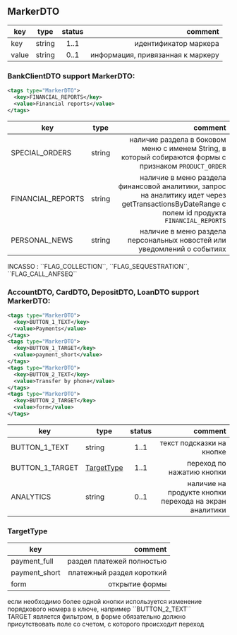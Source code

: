 ## MarkerDTO

key | type | status | comment
--- | ---- | :----: | ---:
key | string | 1..1 | идентификатор маркера
value | string | 0..1 | информация, привязанная к маркеру

### BankClientDTO support MarkerDTO:

```xml
<tags type="MarkerDTO">
  <key>FINANCIAL_REPORTS</key>
  <value>Financial reports</value>
</tags>
```

key | type | comment
--- | --- | ---:
SPECIAL_ORDERS | string | наличие раздела в боковом меню с именем String, в который собираются формы с признаком ``PRODUCT_ORDER``
FINANCIAL_REPORTS | string | наличие в меню раздела финансовой аналитики, запрос на аналитику идет через getTransactionsByDateRange с полем id продукта ``FINANCIAL_REPORTS``
PERSONAL_NEWS | string | наличие в меню раздела персональных новостей или уведомлений о событиях

<aside class="notice">INCASSO : ``FLAG_COLLECTION``, ``FLAG_SEQUESTRATION``, ``FLAG_CALL_ANFSEQ``</aside>

### AccountDTO, CardDTO, DepositDTO, LoanDTO support MarkerDTO:

```xml
<tags type="MarkerDTO">
  <key>BUTTON_1_TEXT</key>
  <value>Payments</value>
</tags>
<tags type="MarkerDTO">
  <key>BUTTON_1_TARGET</key>
  <value>payment_short</value>
</tags>
<tags type="MarkerDTO">
  <key>BUTTON_2_TEXT</key>
  <value>Transfer by phone</value>
</tags>
<tags type="MarkerDTO">
  <key>BUTTON_2_TARGET</key>
  <value>form</value>
</tags>
```

key | type | status | comment
--- | --- | :---: | ---:
BUTTON_1_TEXT | string | 1..1 | текст подсказки на кнопке
BUTTON_1_TARGET | [TargetType](#targettype) | 1..1 | переход по нажатию кнопки
ANALYTICS | string | 0..1 | наличие на продукте кнопки перехода на экран аналитики

### TargetType

key | comment
--- | ---:
payment_full | раздел платежей полностью
payment_short | платежный раздел короткий
form | открытие формы

<aside class="notice">если необходимо более одной кнопки используется изменение порядкового номера в ключе, например ``BUTTON_2_TEXT``</aside>
<aside class="warning">TARGET является фильтром, в форме обязательно должно присутствовать поле со счетом, с которого происходит переход</aside>

